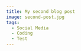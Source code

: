 ```yaml
---
title: My second blog post
image: second-post.jpg
tags:
  - Social Media
  - Coding
  - Test
---
```

